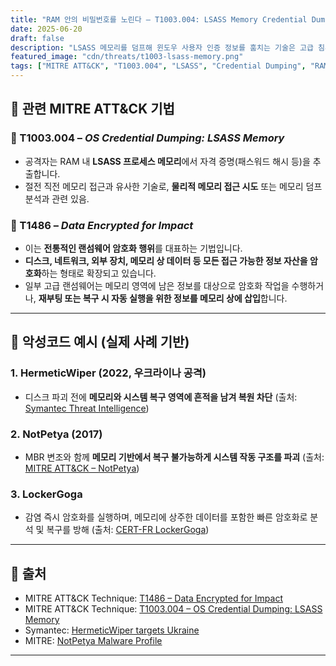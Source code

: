 ```yaml
---
title: "RAM 안의 비밀번호를 노린다 – T1003.004: LSASS Memory Credential Dumping"
date: 2025-06-20
draft: false
description: "LSASS 메모리를 덤프해 윈도우 사용자 인증 정보를 훔치는 기술은 고급 침투 공격자의 대표적인 수법입니다. MITRE ATT&CK의 T1003.004 기술을 중심으로, 메모리 내 자격 증명 탈취 방법과 이를 탐지·차단하는 보안 전략을 소개합니다."
featured_image: "cdn/threats/t1003-lsass-memory.png"
tags: ["MITRE ATT&CK", "T1003.004", "LSASS", "Credential Dumping", "RAM 공격", "침투탐지", "EDR", "PLURA-XDR", "사이버보안"]
---
```


## 🔎 관련 MITRE ATT\&CK 기법

### 🧠 T1003.004 – *OS Credential Dumping: LSASS Memory*

* 공격자는 RAM 내 **LSASS 프로세스 메모리**에서 자격 증명(패스워드 해시 등)을 추출합니다.
* 절전 직전 메모리 접근과 유사한 기술로, **물리적 메모리 접근 시도** 또는 메모리 덤프 분석과 관련 있음.

### 💾 T1486 – *Data Encrypted for Impact*

* 이는 **전통적인 랜섬웨어 암호화 행위**를 대표하는 기법입니다.
* **디스크, 네트워크, 외부 장치, 메모리 상 데이터 등 모든 접근 가능한 정보 자산을 암호화**하는 형태로 확장되고 있습니다.
* 일부 고급 랜섬웨어는 메모리 영역에 남은 정보를 대상으로 암호화 작업을 수행하거나,
  **재부팅 또는 복구 시 자동 실행을 위한 정보를 메모리 상에 삽입**합니다.

---

## 📌 악성코드 예시 (실제 사례 기반)

### 1. **HermeticWiper** (2022, 우크라이나 공격)

* 디스크 파괴 전에 **메모리와 시스템 복구 영역에 흔적을 남겨 복원 차단**
  (출처: [Symantec Threat Intelligence](https://symantec-enterprise-blogs.security.com/blogs/threat-intelligence/hermeticwiper-ukraine-russia))

### 2. **NotPetya** (2017)

* MBR 변조와 함께 **메모리 기반에서 복구 불가능하게 시스템 작동 구조를 파괴**
  (출처: [MITRE ATT\&CK – NotPetya](https://attack.mitre.org/software/S0368/))

### 3. **LockerGoga**

* 감염 즉시 암호화를 실행하며, 메모리에 상주한 데이터를 포함한 빠른 암호화로 분석 및 복구를 방해
  (출처: [CERT-FR LockerGoga](https://www.cert.ssi.gouv.fr/cti/CERTFR-2019-CTI-001/))

---

## 🔖 출처

- MITRE ATT&CK Technique: [T1486 – Data Encrypted for Impact](https://attack.mitre.org/techniques/T1486/)
- MITRE ATT&CK Technique: [T1003.004 – OS Credential Dumping: LSASS Memory](https://attack.mitre.org/techniques/T1003/004/)
- Symantec: [HermeticWiper targets Ukraine](https://symantec-enterprise-blogs.security.com/blogs/threat-intelligence/hermeticwiper-ukraine-russia)
- MITRE: [NotPetya Malware Profile](https://attack.mitre.org/software/S0368/)

---
